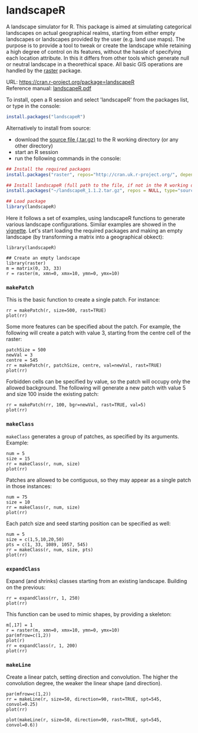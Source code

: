 # landscapeR
A landscape simulator for R. 
This package is aimed at simulating categorical landscapes on actual geographical realms, starting from either empty landscapes or landscapes provided by the user (e.g. land use maps). The purpose is to provide a tool to tweak or create the landscape while retaining a high degree of control on its features, without the hassle of specifying each location attribute. In this it differs from other tools which generate null or neutral landscape in a theorethical space. All basic GIS operations are handled by the [raster](https://cran.r-project.org/package=raster) package.

URL: https://cran.r-project.org/package=landscapeR  
Reference manual: [landscapeR.pdf](https://cran.r-project.org/web/packages/landscapeR/landscapeR.pdf)  

To install, open a R session and select 'landscapeR' from the packages list, or type in the console:
```r
install.packages("landscapeR")
```

Alternatively to install from source:
- download the [source file (.tar.gz)](https://cran.r-project.org/package=landscapeR) to the R working directory (or any other directory)
- start an R session
- run the following commands in the console:
``` r
## Install the required packages 
install.packages("raster", repos="http://cran.uk.r-project.org/", dependencies=T, clean=T)

## Install landscapeR (full path to the file, if not in the R working directory)
install.packages("~/landscapeR_1.1.2.tar.gz", repos = NULL, type="source")

## Load package
library(landscapeR)
```

Here it follows a set of examples, using landscapeR functions to generate various landscape configurations. 
Similar examples are showed in the [vignette](http://htmlpreview.github.com/?https://github.com/dariomasante/landscapeR/blob/master/landscapeR.html).
Let's start loading the required packages and making an empty landscape (by transforming a matrix into a geographical obkect):
```{r, message=FALSE, warning=FALSE}
library(landscapeR)

## Create an empty landscape
library(raster)
m = matrix(0, 33, 33)
r = raster(m, xmn=0, xmx=10, ymn=0, ymx=10)
```

### `makePatch`
This is the basic function to create a single patch. For instance:
```{r, eval=FALSE}
rr = makePatch(r, size=500, rast=TRUE)
plot(rr)
```

Some more features can be specified about the patch. For example, the following will create a patch with value 3, starting from the centre cell of the raster:
```{r}
patchSize = 500
newVal = 3
centre = 545
rr = makePatch(r, patchSize, centre, val=newVal, rast=TRUE)
plot(rr)
```

Forbidden cells can be specified by value, so the patch will occupy only the allowed background. The following will generate a new patch with value 5 and size 100 inside the existing patch:
```{r, warning=FALSE}
rr = makePatch(rr, 100, bgr=newVal, rast=TRUE, val=5)
plot(rr)
```

### `makeClass`
`makeClass` generates a group of patches, as specified by its arguments. Example:
```{r, warning=FALSE}
num = 5
size = 15
rr = makeClass(r, num, size)
plot(rr)
```

Patches are allowed to be contiguous, so they may appear as a single patch in those instances:
```{r, warning=FALSE}
num = 75
size = 10
rr = makeClass(r, num, size)
plot(rr)
```

Each patch size and seed starting position can be specified as well:
```{r}
num = 5
size = c(1,5,10,20,50)
pts = c(1, 33, 1089, 1057, 545)
rr = makeClass(r, num, size, pts)
plot(rr)
```

### `expandClass`
Expand (and shrinks) classes starting from an existing landscape. Building on the previous:
```{r}
rr = expandClass(rr, 1, 250)
plot(rr)
```

This function can be used to mimic shapes, by providing a skeleton:
```{r}
m[,17] = 1
r = raster(m, xmn=0, xmx=10, ymn=0, ymx=10)
par(mfrow=c(1,2))
plot(r)
rr = expandClass(r, 1, 200)
plot(rr)
```

### `makeLine`
Create a linear patch, setting direction and convolution. The higher the convolution degree, the weaker the
linear shape (and direction).
```{r}
par(mfrow=c(1,2))
rr = makeLine(r, size=50, direction=90, rast=TRUE, spt=545, convol=0.25)
plot(rr)

plot(makeLine(r, size=50, direction=90, rast=TRUE, spt=545, convol=0.6))
```

